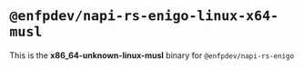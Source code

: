 # `@enfpdev/napi-rs-enigo-linux-x64-musl`

This is the **x86_64-unknown-linux-musl** binary for `@enfpdev/napi-rs-enigo`
